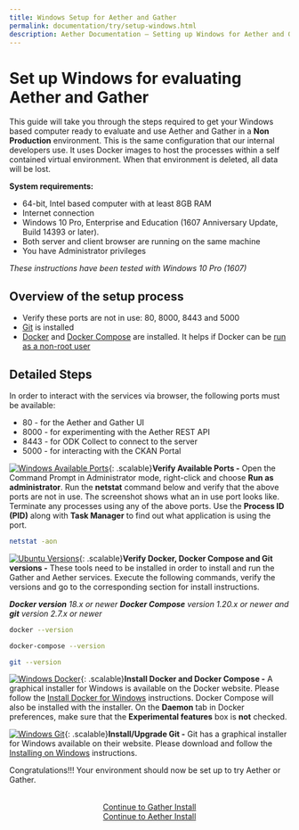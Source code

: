```yaml
---
title: Windows Setup for Aether and Gather
permalink: documentation/try/setup-windows.html
description: Aether Documentation – Setting up Windows for Aether and Gather evaluation
---
```


# Set up Windows for evaluating Aether and Gather

This guide will take you through the steps required to get your Windows based computer ready to evaluate and use Aether and Gather in a **Non Production** environment.  This is the same configuration that our internal developers use.  It uses Docker images to host the processes within a self contained virtual environment.  When that environment is deleted, all data will be lost.

**System requirements:**

* 64-bit, Intel based computer with at least 8GB RAM
* Internet connection
* Windows 10 Pro, Enterprise and Education (1607 Anniversary Update, Build 14393 or later).
* Both server and client browser are running on the same machine
* You have Administrator privileges

_These instructions have been tested with Windows 10 Pro (1607)_

## Overview of the setup process

* Verify these ports are not in use: 80, 8000, 8443 and 5000
* [Git](https://git-scm.com/)  is installed
* [Docker](https://docs.docker.com/install/linux/docker-ce/ubuntu/) and [Docker Compose](https://docs.docker.com/compose/) are installed. It helps if Docker can be [run as a non-root user](https://docs.docker.com/install/linux/linux-postinstall/)

## Detailed Steps

In order to interact with the services via browser, the following ports must be available:

* 80 - for the Aether and Gather UI
* 8000 - for experimenting with the Aether REST API
* 8443 - for ODK Collect to connect to the server
* 5000 - for interacting with the CKAN Portal

[![Windows Available Ports](/images/windows-ports.png)](/images/windows-ports.png){: .scalable}**Verify Available Ports -** Open the Command Prompt in Administrator mode, right-click and choose **Run as administrator**.  Run the **netstat** command below and verify that the above ports are not in use.  The screenshot shows what an in use port looks like.  Terminate any processes using any of the above ports.  Use the **Process ID (PID)** along with **Task Manager** to find out what application is using the port.

<p style="clear: both;"/>

```bash
netstat -aon
```

[![Ubuntu Versions](/images/ubuntu-versions.png)](/images/ubuntu-versions.png){: .scalable}**Verify Docker, Docker Compose and Git versions -** These tools need to be installed in order to install and run the Gather and Aether services.  Execute the following commands, verify the versions and go to the corresponding section for install instructions.

_**Docker version** 18.x or newer **Docker Compose** version 1.20.x or newer and **git** version 2.7.x or newer_

<p style="clear: both;"/>

```bash
docker --version

docker-compose --version

git --version
```

[![Windows Docker](/images/windows-docker.png)](/images/windows-docker.png){: .scalable}**Install Docker and Docker Compose -** A graphical installer for Windows is available on the Docker website. Please follow the [Install Docker for Windows](https://docs.docker.com/docker-for-windows/install/) instructions.  Docker Compose will also be installed with the installer.  On the **Daemon** tab in Docker preferences, make sure that the **Experimental features** box is **not** checked.

<p style="clear: both;"/>

[![Windows Git](/images/windows-git.png)](/images/windows-git.png){: .scalable}**Install/Upgrade Git -** Git has a graphical installer for Windows available on their website.  Please download and follow the [Installing on Windows](https://git-scm.com/download/win) instructions.

<p style="clear: both;"/>

Congratulations!!! Your environment should now be set up to try Aether or Gather.

<div style="margin-top: 2rem; text-align: center">
<a href="http://gather.ehealthafrica.org/documentation/try/install">Continue to Gather Install</a><br/>
<a href="install">Continue to Aether Install</a>
</div>

